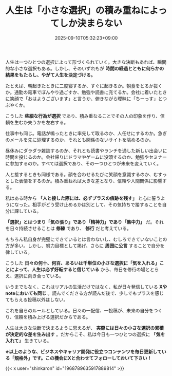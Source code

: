 ﻿---
title: "人生は「小さな選択」の積み重ねによってしか決まらない"
date: 2025-09-10T05:32:23+09:00
draft: false
---

人生は一つひとつの選択によって形づくられていく。大きな決断もあれば、瞬間的な小さな選択もある。しかし、そのいずれもが **時間の経過とともに何らかの結果をもたらし、やがて人生を決定づける。**

たとえば、朝起きたときに二度寝するか、すぐに起きるか。朝食をとるか抜くか。通勤の電車でぼんやり過ごすか、勉強や読書に充てるか。会社に着いたときに笑顔で「おはようございます」と言うか、俯きながら曖昧に「ちーっす」とつぶやくか。

こうした **些細な行為が選択** であり、積み重なることでその人の印象を作り、信頼を生むか失うかを左右する。

仕事中も同じ。電話が鳴ったときに率先して取るのか、人任せにするのか。急ぎのメールを先に処理するのか、それとも関係のないサイトを眺めるのか。

昼休みにダラダラ雑談するのか、それとも読書やランチを通した新しい出会いに時間を投じるのか。会社帰りにドラマやゲームに没頭するのか、勉強やセミナーに参加するのか。すべては選択であり、その一つひとつが未来を変えていく。

人と接するときも同様である。顔を合わせるたびに笑顔を意識するのか、むすっとした表情をするのか。積み重ねれば大きな差となり、信頼や人間関係に影響する。

私はある時から **「人と接した際には、必ずプラスの痕跡を残す」** と心に誓うようになった。相手がどう受け止めるかは別として、その気持ちで接することを自分に課している。

**「選択」とはつまり「気の張り」であり「精神力」であり「集中力」** だ。それを日々持続させることは **修練** であり、 **修行** だと考えている。

もちろん私自身が完璧にできているとは言わないし、むしろできていないことの方が多い。しかし、努力目標として掲げ、さらに **周囲に公言** することで自分を律している。

こうした **日々の何十、何百、あるいは千単位の小さな選択に「気を入れる」ことによって、人生は必ず好転すると信じている** から、毎日を修行の場ととらえ、選択に向き合っている。

いうまでもなく、これはリアルの生活だけではなく、私が日々発信している **Xやnoteにおいても同じ** 。読んでくださる方が読んだ後で、少しでもプラスを感じてもらえる投稿以外はしない。

これを自らのルールとしている。日々の一配信、一投稿が、未来の自分をつくり、信頼を積み上げる選択だからである。

人生は大きな決断で決まるように思えるが、 **実際には日々の小さな選択の累積が決定的な差を生み出す** 。だからこそ、私は今日も一つひとつの選択に **「気を入れて」** 生きている。



**※以上のような、ビジネスやキャリア開発に役立つコンテンツを毎日更新している「規格外」です。この機会にXと合わせてフォローしておいて下さい！**



{{< x user="shinkaron" id="1968789635917889814" >}}